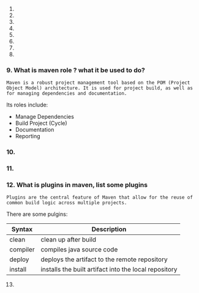 1. 


2.


3.

4.

5.

6.

7.

8.

### 9. What is maven role ? what it be used to do?   
    Maven is a robust project management tool based on the POM (Project Object Model) architecture. It is used for project build, as well as for managing dependencies and documentation.

Its roles include:  
-  Manage Dependencies
-  Build Project (Cycle)
- Documentation
-  Reporting


    

    
    


### 10.



### 11.



### 12. What is plugins in maven, list some plugins  
    Plugins are the central feature of Maven that allow for the reuse of common build logic across multiple projects.

There are some pulgins: 

| Syntax      | Description |
| ----------- | ----------- |
| clean     | clean up after build |
| compiler   | compiles java source code        |
| deploy | deploys the artifact to the remote repository |
| install | installs the built artifact into the local repository   |
13.
    

